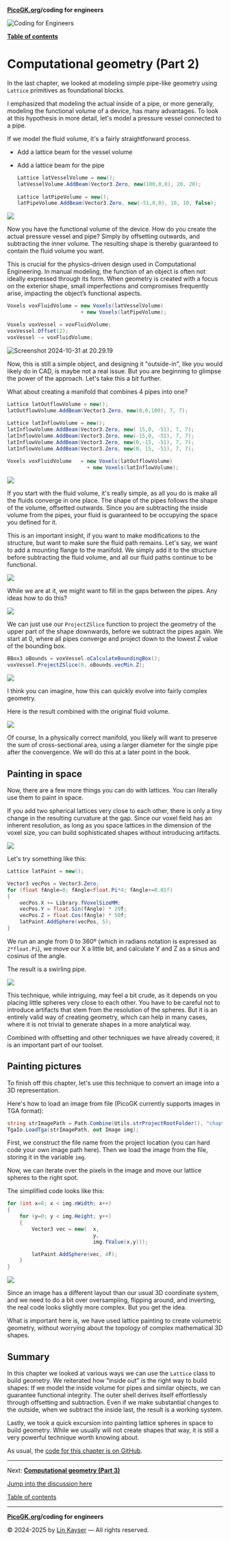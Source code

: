 **[PicoGK.org](https://picogk.org)/coding for engineers**

![Coding for Engineers](assets/CodingforEngineers.jpg)

**[Table of contents](TOC.md)**

# Computational geometry (Part 2)

In the last chapter, we looked at modeling simple pipe-like geometry using `Lattice` primitives as foundational blocks.

I emphasized that modeling the actual inside of a pipe, or more generally, modeling the functional volume of a device, has many advantages. To look at this hypothesis in more detail, let's model a pressure vessel connected to a pipe. 

If we model the fluid volume, it's a fairly straightforward process.

- Add a lattice beam for the vessel volume

- Add a lattice beam for the pipe

  ```c#
  Lattice latVesselVolume = new();
  latVesselVolume.AddBeam(Vector3.Zero, new(100,0,0), 20, 20);
                  
  Lattice latPipeVolume = new();
  latPipeVolume.AddBeam(Vector3.Zero, new(-51,0,0), 10, 10, false);
  ```

![](assets/14-Vessel.png)

Now you have the functional volume of the device. How do you create the actual pressure vessel and pipe? Simply by offsetting outwards, and subtracting the inner volume. The resulting shape is thereby guaranteed to contain the fluid volume you want.

This is crucial for the physics-driven design used in Computational Engineering. In manual modeling, the function of an object is often not ideally expressed through its form. When geometry is created with a focus on the exterior shape, small imperfections and compromises frequently arise, impacting the object’s functional aspects.

```c#
Voxels voxFluidVolume = new Voxels(latVesselVolume) 
                        + new Voxels(latPipeVolume);

Voxels voxVessel = voxFluidVolume;
voxVessel.Offset(2);
voxVessel -= voxFluidVolume;
```

![Screenshot 2024-10-31 at 20.29.19](assets/14-VesselFinal.png)

Now, this is still a simple object, and designing it "outside-in", like you would likely do in CAD, is maybe not a real issue. But you are beginning to glimpse the power of the approach. Let's take this a bit further. 

What about creating a manifold that combines 4 pipes into one?

```c#
Lattice latOutflowVolume = new();
latOutflowVolume.AddBeam(Vector3.Zero, new(0,0,100), 7, 7);
                
Lattice latInflowVolume = new();
latInflowVolume.AddBeam(Vector3.Zero, new( 15,0, -51), 7, 7);
latInflowVolume.AddBeam(Vector3.Zero, new(-15,0, -51), 7, 7);
latInflowVolume.AddBeam(Vector3.Zero, new(0,-15, -51), 7, 7);
latInflowVolume.AddBeam(Vector3.Zero, new(0, 15, -51), 7, 7);

Voxels voxFluidVolume   = new Voxels(latOutflowVolume) 
                          + new Voxels(latInflowVolume);
```

![](assets/14-Manifold.png)

If you start with the fluid volume, it's really simple, as all you do is make all the fluids converge in one place. The shape of the pipes follows the shape of the volume, offsetted outwards. Since you are subtracting the inside volume from the pipes, your fluid is guaranteed to be occupying the space you defined for it.

This is an important insight, if you want to make modifications to the structure, but want to make sure the fluid path remains. Let's say, we want to add a mounting flange to the manifold. We simply add it to the structure before subtracting the fluid volume, and all our fluid paths continue to be functional.

![](assets/14-mountablemanifold.png)

While we are at it, we might want to fill in the gaps between the pipes. Any ideas how to do this?

![](assets/14-gaps.png)

We can just use our `ProjectZSlice` function to project the geometry of the upper part of the shape downwards, before we subtract the pipes again. We start at 0, where all pipes converge and project down to the lowest Z value of the bounding box.

```c#
BBox3 oBounds = voxVessel.oCalculateBoundingBox();
voxVessel.ProjectZSlice(0, oBounds.vecMin.Z);
```

![](assets/14-gapsfilled.png)

I think you can imagine, how this can quickly evolve into fairly complex geometry.

Here is the result combined with the original fluid volume.

![](assets/14-combined.png)

Of course, In a physically correct manifold, you likely will want to preserve the sum of cross-sectional area, using a larger diameter for the single pipe after the convergence. We will do this at a later point in the book.

## Painting in space

Now, there are a few more things you can do with lattices. You can literally use them to paint in space.

If you add two spherical lattices very close to each other, there is only a tiny change in the resulting curvature at the gap. Since our voxel field has an inherent resolution, as long as you space lattices in the dimension of the voxel size, you can build sophisticated shapes without introducing artifacts.

![](assets/14-2spheres.png)

Let's try something like this:

```c#
Lattice latPaint = new();

Vector3 vecPos = Vector3.Zero;
for (float fAngle=0; fAngle<float.Pi*4; fAngle+=0.01f)
{
    vecPos.X += Library.fVoxelSizeMM;
    vecPos.Y = float.Sin(fAngle) * 20f;
    vecPos.Z = float.Cos(fAngle) * 50f;
    latPaint.AddSphere(vecPos, 5);
}
```

We run an angle from 0 to 360º (which in radians notation is expressed as `2*float.Pi`), we move our X a little bit, and calculate Y and Z as a sinus and cosinus of the angle.

The result is a swirling pipe.

![](assets/14-swirling.png)

This technique, while intriguing, may feel a bit crude, as it depends on you placing little spheres very close to each other. You have to be careful not to introduce artifacts that stem from the resolution of the spheres. But it is an entirely valid way of creating geometry, which can help in many cases, where it is not trivial to generate shapes in a more analytical way.

Combined with offsetting and other techniques we have already covered, it is an important part of our toolset.

## Painting pictures

To finish off this chapter, let's use this technique to convert an image into a 3D representation.

Here's how to load an image from file (PicoGK currently supports images in TGA format):

```c#
string strImagePath = Path.Combine(Utils.strProjectRootFolder(), "chapter_14/PicoGK.tga");
TgaIo.LoadTga(strImagePath, out Image img);
```

First, we construct the file name from the project location (you can hard code your own image path here). Then we load the image from the file, storing it in the variable `img`.

Now, we can iterate over the pixels in the image and move our lattice spheres to the right spot. 

The simplified code looks like this:

```c#
for (int x=0; x < img.nWidth; x++)
{
    for (y=0; y < img.Height; y++)
    {
        Vector3 vec = new(  x, 
                            y,
                            img.fValue(x,y)));

        latPaint.AddSphere(vec, 4f);
    }
}
```

![](assets/14-image.png)

Since an image has a different layout than our usual 3D coordinate system, and we need to do a bit over oversampling, flipping around, and inverting, the real code looks slightly more complex. But you get the idea.

What is important here is, we have used lattice painting to create volumetric geometry, without worrying about the topology of complex mathematical 3D shapes.

## Summary

In this chapter we looked at various ways we can use the `Lattice` class to build geometry. We reiterated how "inside out" is the right way to build shapes: If we model the inside volume for pipes and similar objects, we can guarantee functional integrity. The outer shell derives itself effortlessly through offsetting and subtraction. Even if we make substantial changes to the outside, when we subtract the inside last, the result is a working system.

Lastly, we took a quick excursion into painting lattice spheres in space to build geometry. While we usually will not create shapes that way, it is still a very powerful technique worth knowing about.

As usual, the [code for this chapter is on GitHub](https://github.com/LinKayser/Coding4Engineers).

------

Next: [**Computational geometry (Part 3)**](15-computational-geometry-part3.md)

[Jump into the discussion here](https://github.com/leap71/PicoGK/discussions/categories/coding-for-computational-engineers)

[Table of contents](TOC.md)

------

**[PicoGK.org](https://picogk.org)/coding for engineers**

© 2024-2025 by [Lin Kayser](https://www.linkedin.com/in/linkayser/) — All rights reserved.